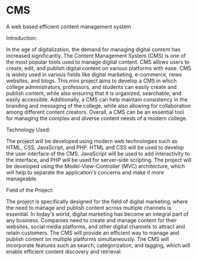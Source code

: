 # CMS
A web based efficient content management system

Introduction:

In the age of digitalization, the demand for managing digital content has increased significantly. The Content Management System (CMS) is one of the most popular tools used to manage digital content. CMS allows users to create, edit, and publish digital content on various platforms with ease. CMS is widely used in various fields like digital marketing, e-commerce, news websites, and blogs. This mini project aims to develop a CMS in which college administrators, professors, and students can easily create and publish content, while also ensuring that it is organized, searchable, and easily accessible. Additionally, a CMS can help maintain consistency in the branding and messaging of the college, while also allowing for collaboration among different content creators. Overall, a CMS can be an essential tool for managing the complex and diverse content needs of a modern college.

Technology Used:

The project will be developed using modern web technologies such as HTML, CSS, JavaScript, and PHP. HTML and CSS will be used to develop the user interface of the CMS. JavaScript will be used to add interactivity to the interface, and PHP will be used for server-side scripting. The project will be developed using the Model-View-Controller (MVC) architecture, which will help to separate the application's concerns and make it more manageable.

Field of the Project:

The project is specifically designed for the field of digital marketing, where the need to manage and publish content across multiple channels is essential. In today's world, digital marketing has become an integral part of any business. Companies need to create and manage content for their websites, social media platforms, and other digital channels to attract and retain customers. The CMS will provide an efficient way to manage and publish content on multiple platforms simultaneously. The CMS will incorporate features such as search, categorization, and tagging, which will enable efficient content discovery and retrieval.
